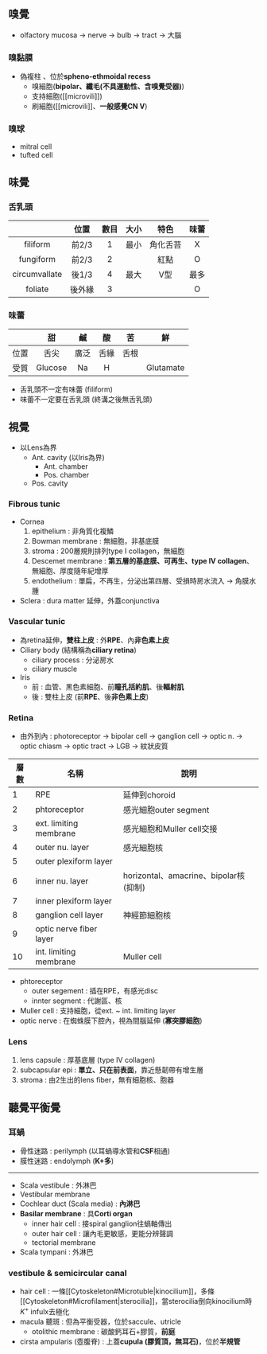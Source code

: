 ## 嗅覺
- olfactory mucosa -> nerve -> bulb -> tract -> 大腦
### 嗅黏膜
- 偽複柱 、位於**spheno-ethmoidal recess**
	- 嗅細胞(**bipolar、纖毛(不具運動性、含嗅覺受器)**)
	- 支持細胞([[microvili]])
	- 刷細胞([[microvili]]、**一般感覺CN V**)
### 嗅球
- mitral cell
- tufted cell
## 味覺
### 舌乳頭
|               | 位置   | 數目 | 大小 | 特色     | 味蕾 |
|:-------------:|:-----:|:-----:|:---:|:------:|:----:|
| filiform      | 前2/3  | 1    | 最小 | 角化舌苔 | X    |
| fungiform     | 前2/3  | 2    |      | 紅點     | O    |
| circumvallate | 後1/3  | 4    | 最大 | V型      | 最多 |
| foliate       | 後外緣 | 3    |      |          | O    |
### 味蕾
|      |    甜   |  鹹  |  酸  |  苦  |     鮮    |
|:----:|:-------:|:----:|:----:|:----:|:---------:|
| 位置 |   舌尖  | 廣泛 | 舌緣 | 舌根 |           |
| 受質 | Glucose |  Na  |   H  |      | Glutamate |
- 舌乳頭不一定有味蕾 (filiform)
- 味蕾不一定要在舌乳頭 (終溝之後無舌乳頭)
## 視覺
- 以Lens為界
	- Ant. cavity (以Iris為界)
		- Ant. chamber
		- Pos. chamber
	- Pos. cavity
### Fibrous tunic
- Cornea
	1. epithelium : 非角質化複鱗
	2. Bowman membrane : 無細胞，非基底膜
	3. stroma : 200層規則排列type I collagen，無細胞
	4. Descemet membrane : **第五層的基底膜、可再生、type IV collagen**、無細胞、厚度隨年紀增厚
	5. endothelium : 單扁，不再生，分泌出第四層、受損時房水流入 -> 角膜水腫
- Sclera : dura matter 延伸，外蓋conjunctiva
### Vascular tunic
- 為retina延伸，**雙柱上皮** : 外**RPE**、內**非色素上皮**
- Ciliary body (結構稱為**ciliary retina**)
	- ciliary process : 分泌房水
	- ciliary muscle
- Iris
	- 前 : 血管、黑色素細胞、前**瞳孔括約肌**、後**輻射肌**
	- 後 : 雙柱上皮 (前**RPE**、後**非色素上皮**)
### Retina
- 由外到內 : photoreceptor -> bipolar cell -> ganglion cell -> optic n. -> optic chiasm -> optic tract -> LGB -> 紋狀皮質

| 層數 | 名稱                    | 說明                            |
|------|-------------------------|---------------------------------|
| 1    | RPE                     | 延伸到choroid                   |
| 2    | phtoreceptor            | 感光細胞outer segment           |
| 3    | ext. limiting membrane  | 感光細胞和Muller cell交接       |
| 4    | outer nu. layer         | 感光細胞核                      |
| 5    | outer plexiform layer   |                                 |
| 6    | inner nu. layer         | horizontal、amacrine、bipolar核 (抑制) |
| 7    | inner plexiform layer   |                                 |
| 8    | ganglion cell layer     | 神經節細胞核                    |
| 9    | optic nerve fiber layer |                                 |
| 10   | int. limiting membrane  | Muller cell                     |
- phtoreceptor
	- outer segement : 插在RPE，有感光disc
	- innter segment : 代謝區、核
- Muller cell : 支持細胞，從ext. ~ int. limiting layer
- optic nerve : 在蜘蛛膜下腔內，視為間腦延伸 (**寡突膠細胞**)
### Lens
1. lens capsule : 厚基底層 (type IV collagen)
2. subcapsular epi : **單立、只在前表面**，靠近懸韌帶有增生層
3. stroma : 由2生出的lens fiber，無有細胞核、胞器
## 聽覺平衡覺
### 耳蝸
- 骨性迷路 : perilymph (以耳蝸導水管和**CSF**相通)
- 膜性迷路 : endolymph (**K+多**)
***
- Scala vestibule : 外淋巴
- Vestibular membrane
- Cochlear duct (Scala media) : **內淋巴**
- **Basilar membrane** : 具**Corti organ**
	- inner hair cell : 接spiral ganglion往蝸軸傳出
	- outer hair cell : 讓內毛更敏感，更能分辨聲調
	- tectorial membrane
- Scala tympani : 外淋巴
###  vestibule & semicircular canal
- hair cell : 一條[[Cytoskeleton#Microtuble|kinocilium]]，多條[[Cytoskeleton#Microfilament|sterocilia]]，當sterocilia倒向kinocilium時$K^+$ infulx去極化
- macula 聽斑 : 但為平衡受器，位於saccule、utricle
	- otolithic membrane : 碳酸鈣耳石+膠質，**前庭**
- cirsta ampularis (壺腹脊) : 上蓋**cupula (膠質頂，無耳石)**，位於**半規管**